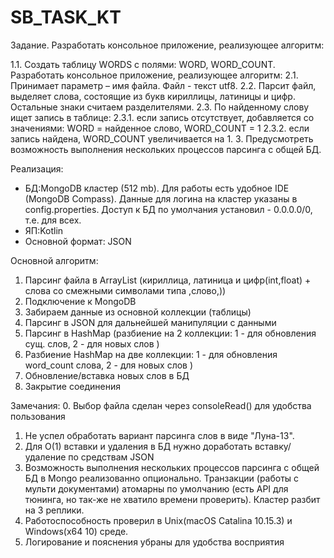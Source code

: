 # SB_TASK_KT

Задание.
Разработать консольное приложение, реализующее алгоритм:

1.1.    Создать таблицу WORDS с полями: WORD, WORD_COUNT.
            Разработать консольное приложение, реализующее алгоритм:
2.1.    Принимает параметр – имя файла. Файл - текст utf8.
2.2.    Парсит файл, выделяет слова, состоящие из букв кириллицы, латиницы и цифр. Остальные знаки считаем разделителями.
2.3.    По найденному слову ищет запись в таблице:
2.3.1.      если запись отсутствует, добавляется со значениями: WORD = найденное слово, WORD_COUNT = 1
2.3.2.      если запись найдена, WORD_COUNT  увеличивается на 1.
3.      Предусмотреть возможность выполнения нескольких процессов парсинга с общей БД.


Реализация:
- БД:MongoDB кластер (512 mb). Для работы есть удобное IDE (MongoDB Compass). Данные для логина на кластер указаны
в config.properties. Доступ к БД по умолчания установил - 0.0.0.0/0, т.е. для всех. 
- ЯП:Kotlin
- Основной формат: JSON

Основной алгоритм:
1. Парсинг файла в ArrayList (кириллица, латиница и цифр(int,float) + слова со смежными символами типа ,слово,))
2. Подключение к MongoDB
3. Забираем данные из основной коллекции (таблицы)
4. Парсинг в JSON для дальнейшей манипуляции с данными
5. Парсинг в HashMap (разбиение на 2 коллекции: 1 - для обновления сущ. слов, 2 - для новых слов )
5. Разбиение HashMap на две коллекции: 1 - для обновления word_count слова, 2 - для новых слов )
6. Обновление/вставка новых слов в БД
7. Закрытие соединения

Замечания:
0. Выбор файла сделан через consoleRead() для удобства пользования
1. Не успел обработать вариант парсинга слов в виде "Луна-13".
2. Для O(1) вставки и удаления в БД нужно доработать вставку/удаление по средствам JSON
3. Возможность выполнения нескольких процессов парсинга с общей БД в Mongo реализованно опционально.
Транзакции (работы с мульти документами) атомарны по умолчанию (есть API для тюнинга, но так-же не хватило времени проверить). 
Кластер разбит на 3 реплики.
4. Работоспособность проверил в Unix(macOS Catalina 10.15.3) и Windows(x64 10) среде.
5. Логирование и пояснения убраны для удобства восприятия 
